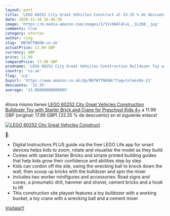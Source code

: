 ```yaml
---
layout: post
title: 'LEGO 60252 City Great Vehicles Construct al 33.35 % de descuento'
date: 2020-12-18 16:46:58
image: 'https://m.media-amazon.com/images/I/51+bN4lAlxL._SL200_.jpg'
comments: true
category: ofertas
author: ring
slug: 'B07W7TN6GW-co.uk'
actualPrice: 11.99 GBP
currency: GBP
price: 11.99
comparePrice: 17.99 GBP
prodname: 'LEGO 60252 City Great Vehicles Construction Bulldozer Toy with Starter Brick and Crane for Preschool Kids 4+'
country: 'co.uk'
flag: '🇬🇧'
buyurl: 'https://www.amazon.co.uk/dp/B07W7TN6GW/?tag=tolees0a-21'
descuento: '33.35'
average: '13.86888888888889'
---
```


Ahora mismo tienes [LEGO 60252 City Great Vehicles Construction Bulldozer Toy with Starter Brick and Crane for Preschool Kids 4+](https://www.amazon.co.uk/dp/B07W7TN6GW/?tag=tolees0a-21) a 11.99 GBP (original: 17.99 GBP) (33.35 %  de descuento) en el siguiente enlace!

[![LEGO 60252 City Great Vehicles Construct](https://m.media-amazon.com/images/I/51+bN4lAlxL._SL200_.jpg)](https://www.amazon.co.uk/dp/B07W7TN6GW/?tag=tolees0a-21)

🔎:

- Digital Instructions PLUS guide via the free LEGO Life app for smart devices helps kids to zoom, rotate and visualise the model as they build
- Comes with special Starter Bricks and simple printed building guides that help kids grow their confidence and abilities step by step
- Kids can cordon off the site, swing the wrecking ball to knock down the wall, then scoop up bricks with the bulldozer and spin the mixer
- Includes two worker minifigures and accessories: Road signs and cones, a pneumatic drill, hammer and shovel, cement bricks and a hook to lift
- This construction site playset features a toy bulldozer with a working bucket, a toy crane with a wrecking ball and a cement mixer

[Visítala!!!](https://www.amazon.co.uk/dp/B07W7TN6GW/?tag=tolees0a-21)
